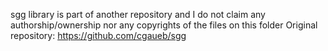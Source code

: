 sgg library is part of another repository and I do not claim any authorship/ownership nor any copyrights of the files on this folder
Original repository: https://github.com/cgaueb/sgg
